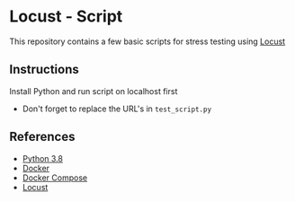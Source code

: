 # Locust - Script
This repository contains a few basic scripts for stress testing using [Locust](https://locust.io/)

## Instructions
Install Python and run script on localhost first
- Don't forget to replace the URL's in `test_script.py`


## References
- [Python 3.8](https://www.python.org/downloads/release/python-380/)
- [Docker](https://docs.docker.com)
- [Docker Compose](https://docs.docker.com/compose/)
- [Locust](https://locust.io/)

